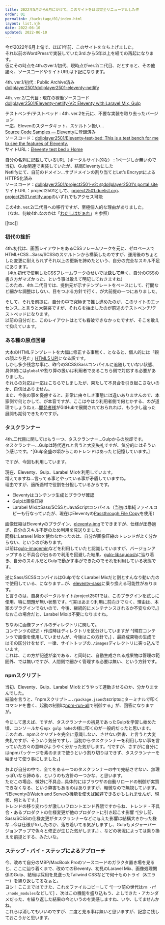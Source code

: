 ```yaml
---
title: 2022年5月から6月にかけて、このサイトをほぼ完全リニューアルした件
order: 01
permalink: /backstage/01/index.html
layout: list.njk
date: 2022-06-10
updated: 2022-06-10
---
```


今が2022年6月上旬で、ほぼ1年前、このサイトを立ち上げました。  
それ以前のWordPressで実装していた3rd.から5年以上を経ての再起になります。  
仮にその時点を4th.のver.1/初代、現時点がver.2/二代目、だとすると、その他諸々、ソースコードやサイトURLは下記になります。


4th. ver.1/初代
:   Public Archive済み  
[dollplayer2501/dollplayer2501-eleventy-netlify](https://github.com/dollplayer2501/dollplayer2501-eleventy-netlify)

4th. ver.2/二代目
:   現在の稼働ソースコード  
[dollplayer2501/Eleventy-netlify-V2: Eleventy with Laravel Mix, Gulp](https://github.com/dollplayer2501/Eleventy-netlify-V2)

テストベンチ/テストベッド
:   4th. ver.2を元に、不要な実装を取り去ったバージョン  
一応、Elevenのスタータキット、スケルトン扱い…  
[Source Code Samples — Eleventy](https://www.11ty.dev/docs/samples/)に登録済み  
ソースコード：[dollplayer2501/Eleventy-test-bed: This is a test bench for me to see the features of Eleventy.](https://github.com/dollplayer2501/Eleventy-test-bed)  
サイトURL：[Eleventy test bed » Home](https://eleventy-test-bed-dollplayer2501.netlify.app/)

自分の名刺に記載しているURL（ポータルサイト的な）
:   1ページしか無いので当初、Gulp関連で実装していたが、結局Eleventyにした  
Netlifyにて、自前のドメイン…サブドメインの割り当てとLet’s EncryptによるHTTPS化済み  
ソースコード：[dollplayer2501/project2501-v2: @dollplayer2501's portal site](https://github.com/dollplayer2501/project2501-v2)  
サイトURL：project2501として、[project2501.duelist.org](https://project2501.duelist.org/)、[project2501.netlify.app](https://project2501.netlify.app)のいずれでもアクセス可能


この4th. ver.2/二代目への移行ですが、至極個人的な理由がありました。  
（なお、何故4th.なのかは「[わたしはだぁれ](/who_am_i/)」を参照）


[[toc]]


### 初代の挫折


4th.初代は、画面レイアウトをあるCSSフレームワークを元に、ゼロベースでHTML+CSS…Sass/SCSSのスケルトンから構築したのですが、運用後のちょとした変更に耐えられずそれ以上の更新を諦めたという、自分の完全なスキル不足にあります。  
（4th.初代で使用したCSSフレームワークのせいでは**決して**無く、自分のCSSの書き方がマズかった、という事は敢えて明記しておきますね）  
このため、4th.二代目では、提供元が示すテンプレートをベースにして、行間など細かな調整はしない、目をつぶる方針で行く、が大前提の一つにありました。

そして、それを前提に、自分の中で究極まで推し進めたのが、このサイトのエッセンス…と言うと大袈裟ですが、それらを抽出したのが前述のテストベンチ/テストベッドになります。  
以前の自分だと、このレイアウトはとても看破できなかったですが、そこを敢えて抑えています。


### ある種の原点回帰


大本のHTMLテンプレートを大幅に修正する事無く、となると、個人的には「親の顔より見た」[HTML5 UP!](https://html5up.net/)になる訳です。  
しかし多少残念な事に、昨今のSCSS/Sassコンパイルに追随していない状態、具体的には`global`や割り算の扱いは利用者であるこちら側で対応する必要がありました。  
それらの対応は一応はこちらでしましたが、果たして不具合を引き起こさないのか、自信はありません。  
また、今後の事を憂慮すると、非常に由々しき事態には違いありませんので、本家側で何とかして、が本音ですが、ここはやはり利用者側で何とかする、のが道理でしょうねぇ…[開発者様](https://github.com/ajlkn)がGitHubで展開されておられれば、もう少し違った展開も期待できたのですが。


### タスクランナー


4th.二代目に関してはもう一つ、タスクランナー…Gulpからの脱却です。  
タスクランナー…Gulpは時代遅れと言うと大変失礼ですが、気分的にはそういう感じです。^[Gulp全盛の頃からこのトレンドはあったと記憶しています。]

ですが、今回も利用しています。

現在、Eleventy、Gulp、Larabel Mixを利用しています。  
増えてますね…言ってる事とやっている事が矛盾していますね。  
理由ですが、適所適材で役割を分担しているからです。

- Eleventyはコンテンツ生成とブラウザ確認
- Gulpは画像圧縮
- Larabel MixはSass/SCSSとJavaScriptコンパイル（当初は単純ファイルコピーも行なっていたが、現在はEleventyの[Passthrough File Copy](https://www.11ty.dev/docs/copy/)を使用）

画像圧縮はEleventyのプラグイン、[eleventy-img](https://www.11ty.dev/docs/plugins/image/)でできますが、仕様が圧巻過ぎ、自分のスキル不足のため利用を見送りました。  
同様にLaravel Mixを使わなかったのは、自分が画像圧縮のトレンドがよく分からない、というのがあります。  
以前は[gulp-imagemin](https://www.npmjs.com/package/gulp-imagemin)などを利用していたと認識していますが、バージョンアップすると不具合が出るので利用を回避した結果、[gulp-libsquoosh](https://www.npmjs.com/package/gulp-libsquoosh)に辿り着き、自分のスキルだとGulpで動かす事ができたのでそれを利用している状態です。

逆にSass/SCSSコンパイルはGulpでなくLarabel Mixだと割とすんなり動いたので使用している、になります…が、[eleventy-sass](https://www.npmjs.com/package/eleventy-sass)に乗り換える可能性があります。  
と言うのは、自身のポータルサイト/project2501では、このプラグインを試しに使用、特に問題が無い状態です。^[実はあまり利用に前向きでなく、理由は、本家のプラグインでないので、今後、継続的にメンテナンスされるか不安なので。]  
なおこの場合だと、Larabel Mixは不要になりますね。

ちなみに画像ファイルのディレクトリに関して。  
コンテンツの記述・作成時はディレクトリを区分けしていますが ^[現在コンテンツで画像を使用していませんが、今後はこの方針で。] 、最終成果物の生成ではその区分けをせず、一律、サイトトップの`./images`ディレクトリに突っ込んでいます。  
これは、この方が記述が楽である、と同時に、自動生成される成果物は管理の範囲外、では無いですが、人間側で細かく管理する必要は無い、という方針です。


### npmスクリプト


当初、Eleventy、Gulp、Larabel Mixをどうやって連動させるのか、分かりませんでした。  
結論を言うと、「npmスクリプト…`./package.json`のscriptsにターミナルで叩くコマンドを書く、起動の制御は[npm-run-all](https://www.npmjs.com/package/npm-run-all)で制御する」が、回答になりますが。

今にして思えば、ですが、タスクランナーの初見であったGulpを学習し始めた頃、コンソールから`npx gulp hohe`の様に叩くのが一般的だったと思います。  
このため、npmスクリプトを完全に意識しない、させない弊害、と言うと大変失礼ですが、そういう気分ですし、当初からタスクランナーを利用しない事を言っていた方々の意味がようやく分かった気がします。^[ですが、さすがに自分にはnpmパッケージを素のままで使うという割り切りはできず、タスクランナーを噛ませて使う事にしました。]

および自分の中で、全てをある一つのタスクランナーの中で完結させない、無理っぽいなら諦める、というのも方針の一つかな、と思います。  
ただこの場合、微妙に不具合…具体的にはブラウザの自動リロードの制御が実質できなくなる、という弊害もあるのはありますが、軽微なので無視しています。^[Eleventyの[Watch and Serve](https://www.11ty.dev/docs/watch-serve/)の機能を使えば回避できるかもしれませんが、現状、何ともです。]  
トレンドの移り変わりが激しいフロントエンド界隈ですからね、トレンド・不具合・あるプロダクトの仕様変更が他のプロダクトに引き起こす影響 ^[少し前、Sass/SCSSの仕様変更がタスクランナーなどに与えた影響は結構大きかった様な…今は仕様がfixしたのか、落ち着いてる気がしますし、Gulpもメジャーバージョンアップで色々と修正が生じた気がします。] 、などの状況によっては乗り換えを前提とする、みたいな。


### ステップ・バイ・ステップによるアプローチ


今、改めて自分のMBP/MacBook Proのソースコードのガラクタ置き場を見ると、ここに辿り着くまで、改めてのEleventy、初見のLaravel Mix、画像処理関係のGulp、結局は採用を見送ったTailwind CSSなどで何十ものトライ（&amp;エラー）を繰り返してるなぁと。  
ヨシ！ここまではできた、これをファイルコピーして ^[一つ前の世代は`rm -rf ./node_modules`などして] 、次はこの機能を盛り込もう、よしできた・アカンダメだった、を繰り返した結果の今というのを実感しますね、いや、してませんかね。  
これらは消してもいいのですが、二度と見る事は無いと思いますが、記念に残しておこうかと思います。
